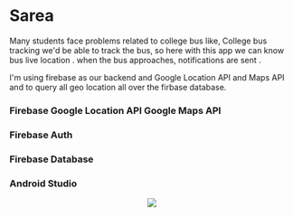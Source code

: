 # Sarea


Many students face problems related to college bus like, College bus tracking we'd be able to track the bus, so here with this app we can know bus live location .
when the bus approaches, notifications are sent .


I'm using firebase as our backend and Google Location API and Maps API and to query all geo location all over the firbase database.


### Firebase Google Location API Google Maps API
### Firebase Auth
### Firebase Database
### Android Studio

  <p align="center">
     <img src="https://user-images.githubusercontent.com/59257905/208187857-5db36c2a-760f-43ac-b587-69e14f775503.jpg">   
  </p>
